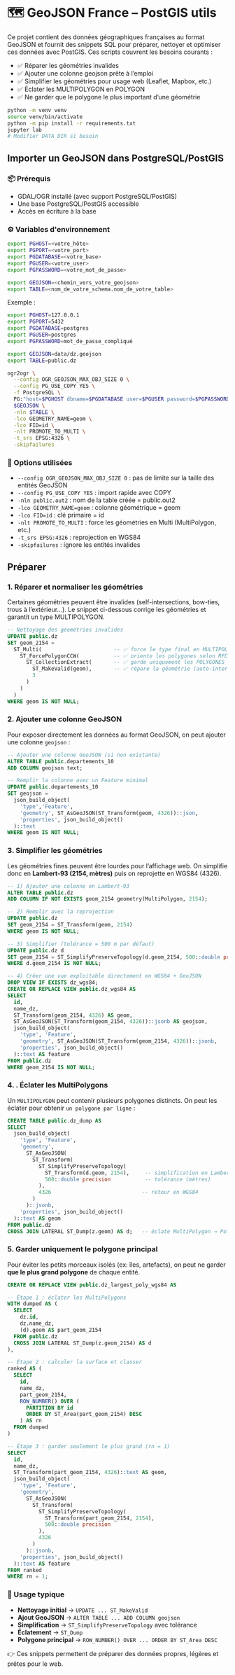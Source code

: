 # 🗺️ GeoJSON France – PostGIS utils
Ce projet contient des données géographiques françaises au format GeoJSON et fournit des snippets SQL pour préparer, nettoyer et optimiser ces données avec PostGIS.
Ces scripts couvrent les besoins courants :
- ✅ Réparer les géométries invalides
- ✅ Ajouter une colonne geojson prête à l’emploi
- ✅ Simplifier les géométries pour usage web (Leaflet, Mapbox, etc.)
- ✅ Éclater les MULTIPOLYGON en POLYGON
- ✅ Ne garder que le polygone le plus important d’une géométrie

```bash
python -m venv venv
source venv/bin/activate
python -m pip install -r requirements.txt
jupyter lab
# Modifier DATA_DIR si besoin
```

## Importer un GeoJSON dans PostgreSQL/PostGIS

### 📦 Prérequis
- GDAL/OGR installé (avec support PostgreSQL/PostGIS)
- Une base PostgreSQL/PostGIS accessible
- Accès en écriture à la base

### ⚙️ Variables d'environnement
```bash
export PGHOST=<votre_hôte>
export PGPORT=<votre_port>
export PGDATABASE=<votre_base>
export PGUSER=<votre_user>
export PGPASSWORD=<votre_mot_de_passe>

export GEOJSON=<chemin_vers_votre_geojson>
export TABLE=<nom_de_votre_schema.nom_de_votre_table>
```

Exemple :
```bash
export PGHOST=127.0.0.1
export PGPORT=5432
export PGDATABASE=postgres
export PGUSER=postgres
export PGPASSWORD=mot_de_passe_compliqué

export GEOJSON=data/dz.geojson
export TABLE=public.dz
```

```bash
ogr2ogr \
  --config OGR_GEOJSON_MAX_OBJ_SIZE 0 \
  --config PG_USE_COPY YES \
  -f PostgreSQL \
  PG:"host=$PGHOST dbname=$PGDATABASE user=$PGUSER password=$PGPASSWORD port=$PGPORT" \
  $GEOJSON \
  -nln $TABLE \
  -lco GEOMETRY_NAME=geom \
  -lco FID=id \
  -nlt PROMOTE_TO_MULTI \
  -t_srs EPSG:4326 \
  -skipfailures
```

### 📖 Options utilisées
- `--config OGR_GEOJSON_MAX_OBJ_SIZE 0` : pas de limite sur la taille des entités GeoJSON
- `--config PG_USE_COPY YES` : import rapide avec COPY
- `-nln public.out2` : nom de la table créée = public.out2
- `-lco GEOMETRY_NAME=geom` : colonne géométrique = geom
- `-lco FID=id` : clé primaire = id
- `-nlt PROMOTE_TO_MULTI` : force les géométries en Multi (MultiPolygon, etc.)
- `-t_srs EPSG:4326` : reprojection en WGS84
- `-skipfailures` : ignore les entités invalides


## Préparer

### 1. Réparer et normaliser les géométries
Certaines géométries peuvent être invalides (self-intersections, bow-ties, trous à l’extérieur…).
Le snippet ci-dessous corrige les géométries et garantit un type MULTIPOLYGON.

```sql
-- Nettoyage des géométries invalides
UPDATE public.dz
SET geom_2154 =
  ST_Multi(                       -- ✅ force le type final en MULTIPOLYGON
    ST_ForcePolygonCCW(           -- ✅ oriente les polygones selon RFC 7946 (outer CCW, holes CW)
      ST_CollectionExtract(       -- ✅ garde uniquement les POLYGONES (code 3)
        ST_MakeValid(geom),       -- ✅ répare la géométrie (auto-intersections, etc.)
        3
      )
    )
  )
WHERE geom IS NOT NULL;
```

### 2. Ajouter une colonne GeoJSON
Pour exposer directement les données au format GeoJSON, on peut ajouter une colonne `geojson` :
```sql
-- Ajouter une colonne GeoJSON (si non existante)
ALTER TABLE public.departements_10 
ADD COLUMN geojson text;

-- Remplir la colonne avec un Feature minimal
UPDATE public.departements_10
SET geojson = 
  json_build_object(
    'type','Feature',
    'geometry', ST_AsGeoJSON(ST_Transform(geom, 4326))::json,
    'properties', json_build_object()
  )::text
WHERE geom IS NOT NULL;
```

### 3. Simplifier les géométries
Les géométries fines peuvent être lourdes pour l’affichage web.
On simplifie donc en **Lambert-93 (2154, mètres)** puis on reprojette en WGS84 (4326).
```sql
-- 1) Ajouter une colonne en Lambert-93
ALTER TABLE public.dz
ADD COLUMN IF NOT EXISTS geom_2154 geometry(MultiPolygon, 2154);

-- 2) Remplir avec la reprojection
UPDATE public.dz
SET geom_2154 = ST_Transform(geom, 2154)
WHERE geom IS NOT NULL;

-- 3) Simplifier (tolérance = 500 m par défaut)
UPDATE public.dz d
SET geom_2154 = ST_SimplifyPreserveTopology(d.geom_2154, 500::double precision)
WHERE d.geom_2154 IS NOT NULL;

-- 4) Créer une vue exploitable directement en WGS84 + GeoJSON
DROP VIEW IF EXISTS dz_wgs84;
CREATE OR REPLACE VIEW public.dz_wgs84 AS
SELECT
  id,
  name_dz,
  ST_Transform(geom_2154, 4326) AS geom,
  ST_AsGeoJSON(ST_Transform(geom_2154, 4326))::jsonb AS geojson,
  json_build_object(
    'type', 'Feature',
    'geometry', ST_AsGeoJSON(ST_Transform(geom_2154, 4326))::jsonb,
    'properties', json_build_object()
  )::text AS feature
FROM public.dz
WHERE geom_2154 IS NOT NULL;
```

### 4. . Éclater les MultiPolygons
Un `MULTIPOLYGON` peut contenir plusieurs polygones distincts.
On peut les éclater pour obtenir `un polygone par ligne` :
```sql
CREATE TABLE public.dz_dump AS
SELECT
  json_build_object(
    'type', 'Feature',
    'geometry',
      ST_AsGeoJSON(
        ST_Transform(
          ST_SimplifyPreserveTopology(
            ST_Transform(d.geom, 2154),     -- simplification en Lambert-93
            500::double precision           -- tolérance (mètres)
          ),
          4326                             -- retour en WGS84
        )
      )::jsonb,
    'properties', json_build_object()
  )::text AS geom
FROM public.dz
CROSS JOIN LATERAL ST_Dump(z.geom) AS d;   -- éclate MultiPolygon → Polygons
```

### 5. Garder uniquement le polygone principal
Pour éviter les petits morceaux isolés (ex: îles, artefacts),
on peut ne garder **que le plus grand polygone** de chaque entité.
```sql
CREATE OR REPLACE VIEW public.dz_largest_poly_wgs84 AS

-- Étape 1 : éclater les MultiPolygons
WITH dumped AS (
  SELECT
    dz.id,
    dz.name_dz,
    (d).geom AS part_geom_2154
  FROM public.dz
  CROSS JOIN LATERAL ST_Dump(z.geom_2154) AS d
),

-- Étape 2 : calculer la surface et classer
ranked AS (
  SELECT
    id,
    name_dz,
    part_geom_2154,
    ROW_NUMBER() OVER (
      PARTITION BY id
      ORDER BY ST_Area(part_geom_2154) DESC
    ) AS rn
  FROM dumped
)

-- Étape 3 : garder seulement le plus grand (rn = 1)
SELECT
  id,
  name_dz,
  ST_Transform(part_geom_2154, 4326)::text AS geom,
  json_build_object(
    'type', 'Feature',
    'geometry',
      ST_AsGeoJSON(
        ST_Transform(
          ST_SimplifyPreserveTopology(
            ST_Transform(part_geom_2154, 2154),
            500::double precision
          ),
          4326
        )
      )::jsonb,
    'properties', json_build_object()
  )::text AS feature
FROM ranked
WHERE rn = 1;
```

### 🚀 Usage typique
- **Nettoyage initial** → `UPDATE ... ST_MakeValid`
- **Ajout GeoJSON** → `ALTER TABLE ... ADD COLUMN geojson`
- **Simplification** → `ST_SimplifyPreserveTopology` avec tolérance
- **Éclatement** → `ST_Dump`
- **Polygone principal** → `ROW_NUMBER() OVER ... ORDER BY ST_Area DESC`

👉 Ces snippets permettent de préparer des données propres, légères et prêtes pour le web.
